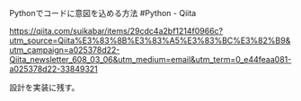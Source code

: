 Pythonでコードに意図を込める方法 #Python - Qiita

https://qiita.com/suikabar/items/29cdc4a2bf1214f0966c?utm_source=Qiita%E3%83%8B%E3%83%A5%E3%83%BC%E3%82%B9&utm_campaign=a025378d22-Qiita_newsletter_608_03_06&utm_medium=email&utm_term=0_e44feaa081-a025378d22-33849321

設計を実装に残す。
